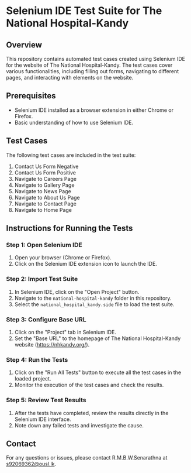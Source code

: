 # Selenium IDE Test Suite for The National Hospital-Kandy

## Overview

This repository contains automated test cases created using Selenium IDE for the website of The National Hospital-Kandy. The test cases cover various functionalities, including filling out forms, navigating to different pages, and interacting with elements on the website.

## Prerequisites

- Selenium IDE installed as a browser extension in either Chrome or Firefox.
- Basic understanding of how to use Selenium IDE.

## Test Cases

The following test cases are included in the test suite:

1. Contact Us Form Negative
2. Contact Us Form Positive
3. Navigate to Careers Page
4. Navigate to Gallery Page
5. Navigate to News Page
6. Navigate to About Us Page
7. Navigate to Contact Page
8. Navigate to Home Page

## Instructions for Running the Tests

### Step 1: Open Selenium IDE

1. Open your browser (Chrome or Firefox).
2. Click on the Selenium IDE extension icon to launch the IDE.

### Step 2: Import Test Suite

1. In Selenium IDE, click on the "Open Project" button.
2. Navigate to the `national-hospital-kandy` folder in this repository.
3. Select the `national_hospital_kandy.side` file to load the test suite.

### Step 3: Configure Base URL

1. Click on the "Project" tab in Selenium IDE.
2. Set the "Base URL" to the homepage of The National Hospital-Kandy website (https://nhkandy.org/).

### Step 4: Run the Tests

1. Click on the "Run All Tests" button to execute all the test cases in the loaded project.
2. Monitor the execution of the test cases and check the results.

### Step 5: Review Test Results

1. After the tests have completed, review the results directly in the Selenium IDE interface.
2. Note down any failed tests and investigate the cause.

## Contact

For any questions or issues, please contact R.M.B.W.Senarathna at s92069362@ousl.lk.

